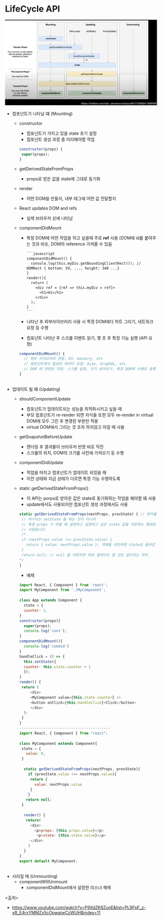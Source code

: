 # LifeCycle API
<img src='https://github.com/in3166/TIL/blob/main/JavaScript/React/img/lifecycle.JPG' />

- 컴포넌트가 나타날 떄 (Mounting)
  - constructor
    - 컴포넌트가 가지고 있을 state 초기 설정
    - 컴포넌트 생성 과정 중 미리해야할 작업
    ```javascript
    constructor(props) {
     super(props);
    }
    ```
    
  - getDerivedStateFromProps
    - props로 받은 값을 state에 그대로 동기화
    
  - render
    - 어떤 DOM을 만들지, 내부 태그에 어떤 값 전달할지
    
  - React updates DOM and refs
    - 실제 브라우저 상에 나타남
    
  - componentDidMount
    - 특정 DOM에 어떤 작업을 하고 싶을때 주로 **ref** 사용 (DOM에 id를 붙여주는 것과 비슷, DOM의 reference 가져올 수 있음
    
          ```javascript
          componentDidMount() {
            console.log(this.myDiv.getBoundingClientRect()); // DOMRect { bottom: 59, ..., height: 340 ...}
          }  
          render(){
            return (
              <div ref = {ref => this.myDiv = ref}>
                <h1>Hi</h1>
              </div>
            );
          }
          ```
          
    - 나타난 후 외부라이브러리 사용 시 특정 DOM에다 차트 그리기, 네트워크 요청 등 수행
    - 컴포넌트 나타난 후 스크롤 이벤트 읽기, 몇 초 후 특정 기능 실행 (API 요청)
    ```javascript
    componentDidMount() {
      // 외부 라이브러리 연동: D3, masonry, etc
      // 컴포넌트에서 필요한 데이터 요청: Ajax, GraphQL, etc
      // DOM 에 관련된 작업: 스크롤 설정, 크기 읽어오기, 특정 DOM에 이벤트 등록 등
    }
    ```
    
    <br>
- 업데이트 될 떄 (Updating)
  - shouldComponentUpdate
    - 컴포넌트가 업데이트되는 성능을 최적화시키고 싶을 때
    - 부모 컴포넌트가 re-render 되면 자식들 또한 모두 re-render in virtual DOM에 모두 그린 후 변경된 부분만 적용
    - virtual DOM에서 그리는 것 조차 하지않고 아낄 때 사용
    
  - getSnapshotBeforeUpdate
    - 랜더링 후 결과물이 브라우저 반영 바로 직전
    - 스크롤의 위치, DOM의 크기를 사전에 가져오기 등 수행
    
  - componentDidUpdate
    - 작업을 마치고 컴포넌트가 업데이트 되었을 때
    - 이전 상태와 지금 상태가 다르면 특정 기능 수행하도록
    
  - static getDerivedStateFromProps()
    - 이 API는 porps로 받아온 값은 state로 동기화하는 작업을 해야할 떄 사용
    - update에서도 사용되지만 컴포넌트 생성 과정에서도 사용
    ```javascript
    static getDerivedStateFromProps(nextProps, prevState) { // 받아올 props 값, 업데이트 전 현재 state 값
     // 여기서는 setState 를 하는 것이 아니라
     // 특정 props 가 바뀔 때 설정하고 설정하고 싶은 state 값을 리턴하는 형태로
     // 사용됩니다.
     /*
     if (nextProps.value !== prevState.value) {
       return { value: nextProps.value }; 객체를 리턴하면 state로 들어감
     }
     return null; // null 을 리턴하면 따로 업데이트 할 것은 없다라는 의미
    */
    }
    ```
    
    - 예제 
    ```javascript
    import React, { Component } from 'react';
    import MyComponent from './MyComponent';

    class App extends Component {
      state = {
      counter: 1,
    }
    constructor(props){
      super(props);
      console.log('cons');
    }
    componentDidMount(){
      console.log('comdid')
    }
    handleClick = () => {
      this.setState({
      counter: this.state.counter + 1
      });
    }
    render() {
     return (
         <div>
         <MyComponent value={this.state.counter} />
         <button onClick={this.handleClick}>Click</button>
         </div>
      );
     }
    }
    ------------------------------------------
    import React, { Component } from "react";

    class MyComponent extends Component{
     state = {
       value: 0,
     }

      static getDerivedStateFromProps(nextProps, prevState){
        if (prevState.value !== nextProps.value){
         return {
           value: nextProps.value
         }
        }
       return null;
     }
  
      render() {
       return(
         <div>
           <p>props: {this.props.value}</p>
            <p>state: {this.state.value}</p>
         </div>
        )
      }
    }
    export default MyComponent;
    ```
      <br>
- 사라질 때 (Unmounting)
  - componentWillUnmount
    - componentDidMount에서 설정한 리스너 해제


<출처>
 - https://www.youtube.com/watch?v=P9XdZK6ZunE&list=PL9FpF_z-xR_E4rxYMMZx5cOpwaiwCzWUH&index=11
